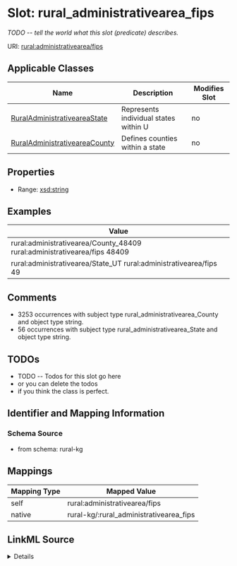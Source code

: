 

# Slot: rural_administrativearea_fips


_TODO -- tell the world what this slot (predicate) describes._





URI: [rural:administrativearea/fips](http://sail.ua.edu/ruralkg/administrativearea/fips)



<!-- no inheritance hierarchy -->





## Applicable Classes

| Name | Description | Modifies Slot |
| --- | --- | --- |
| [RuralAdministrativeareaState](../classes/RuralAdministrativeareaState.md) | Represents individual states within U |  no  |
| [RuralAdministrativeareaCounty](../classes/RuralAdministrativeareaCounty.md) | Defines counties within a state |  no  |







## Properties

* Range: [xsd:string](http://www.w3.org/2001/XMLSchema#string)






## Examples

| Value |
| --- |
| rural:administrativearea/County_48409 rural:administrativearea/fips 48409 |
| rural:administrativearea/State_UT rural:administrativearea/fips 49 |

## Comments

* 3253 occurrences with subject type rural_administrativearea_County and object type string.
* 56 occurrences with subject type rural_administrativearea_State and object type string.

## TODOs

* TODO -- Todos for this slot go here
* or you can delete the todos
* if you think the class is perfect.

## Identifier and Mapping Information







### Schema Source


* from schema: rural-kg




## Mappings

| Mapping Type | Mapped Value |
| ---  | ---  |
| self | rural:administrativearea/fips |
| native | rural-kg/:rural_administrativearea_fips |




## LinkML Source

<details>
```yaml
name: rural_administrativearea_fips
description: TODO -- tell the world what this slot (predicate) describes.
todos:
- TODO -- Todos for this slot go here
- or you can delete the todos
- if you think the class is perfect.
comments:
- 3253 occurrences with subject type rural_administrativearea_County and object type
  string.
- 56 occurrences with subject type rural_administrativearea_State and object type
  string.
examples:
- value: rural:administrativearea/County_48409 rural:administrativearea/fips 48409
- value: rural:administrativearea/State_UT rural:administrativearea/fips 49
from_schema: rural-kg
rank: 1000
slot_uri: rural:administrativearea/fips
alias: rural_administrativearea_fips
domain_of:
- rural_administrativearea_County
- rural_administrativearea_State
range: string

```
</details>